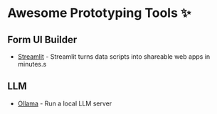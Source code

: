 # Awesome Prototyping Tools ✨

## Form UI Builder

- [Streamlit](https://streamlit.io/) - Streamlit turns data scripts into shareable web apps in minutes.s

## LLM

- [Ollama](https://ollama.com/) - Run a local LLM server
